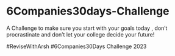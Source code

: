 # 6Companies30days-Challenge
A Challenge to make sure you start with your goals today , don’t procrastinate and don’t let your college decide your future!

#ReviseWithArsh #6Companies30Days Challenge 2023
